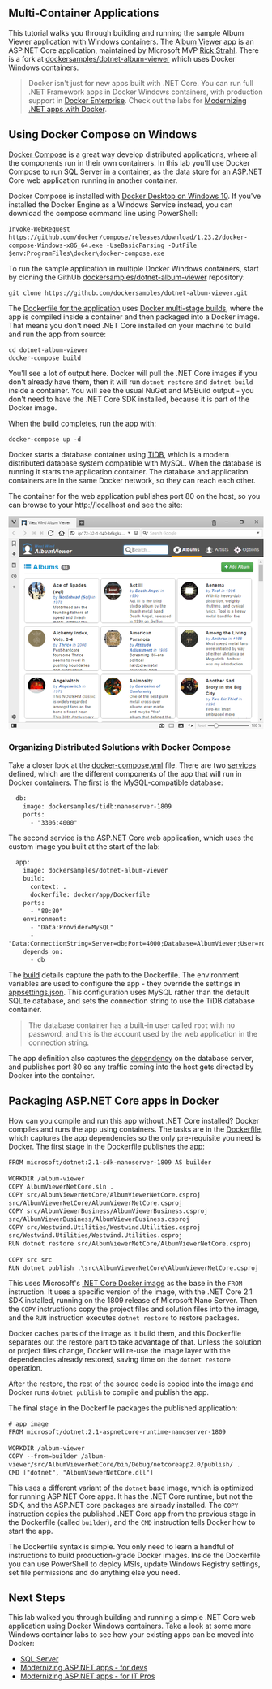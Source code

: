 ## Multi-Container Applications

This tutorial walks you through building and running the sample Album Viewer application with Windows containers. The [Album Viewer](https://github.com/RickStrahl/AlbumViewerVNext) app is an ASP.NET Core application, maintained by Microsoft MVP [Rick Strahl](https://weblog.west-wind.com). There is a fork at [dockersamples/dotnet-album-viewer](https://github.com/dockersamples/dotnet-album-viewer "link to forked version of Album Viewer") which uses Docker Windows containers.

> Docker isn't just for new apps built with .NET Core. You can run full .NET Framework apps in Docker Windows containers, with production support in [Docker Enterprise](https://www.docker.com/enterprise-edition). Check out the labs for [Modernizing .NET apps with Docker](https://github.com/docker/labs/tree/master/windows/modernize-traditional-apps).

## Using Docker Compose on Windows

[Docker Compose](https://docs.docker.com/compose/) is a great way develop distributed applications, where all the components run in their own containers. In this lab you'll use Docker Compose to run SQL Server in a container, as the data store for an ASP.NET Core web application running in another container.

Docker Compose is installed with [Docker Desktop on Windows 10](https://www.docker.com/docker-windows). If you've installed the Docker Engine as a Windows Service instead, you can download the compose command line using PowerShell:

```
Invoke-WebRequest https://github.com/docker/compose/releases/download/1.23.2/docker-compose-Windows-x86_64.exe -UseBasicParsing -OutFile $env:ProgramFiles\docker\docker-compose.exe
```

To run the sample application in multiple Docker Windows containers, start by cloning the GithUb [dockersamples/dotnet-album-viewer](https://github.com/dockersamples/dotnet-album-viewer/) repository:

```
git clone https://github.com/dockersamples/dotnet-album-viewer.git
```

The [Dockerfile for the application](https://github.com/dockersamples/dotnet-album-viewer/blob/master/docker/app/Dockerfile) uses [Docker multi-stage builds](https://docs.docker.com/engine/userguide/eng-image/multistage-build/), where the app is compiled inside a container and then packaged into a Docker image. That means you don't need .NET Core installed on your machine to build and run the app from source:

```
cd dotnet-album-viewer
docker-compose build
```

You'll see a lot of output here. Docker will pull the .NET Core images if you don't already have them, then it will run `dotnet restore` and `dotnet build` inside a container. You will see the usual NuGet and MSBuild output - you don't need to have the .NET Core SDK installed, because it is part of the Docker image.

When the build completes, run the app with:

```
docker-compose up -d
```

Docker starts a database container using [TiDB](https://github.com/pingcap/tidb), which is a modern distributed database system compatible with MySQL. When the database is running it starts the application container. The database and application containers are in the same Docker network, so they can reach each other.

The container for the web application publishes port 80 on the host, so you can browse to your http://localhost and see the site:

![ASP.NET Core Album Viewer app running in a Docker Windows container](images/dotnet-album-viewer.png)


### Organizing Distributed Solutions with Docker Compose

Take a closer look at the [docker-compose.yml](https://github.com/dockersamples/dotnet-album-viewer/blob/master/docker-compose.yml) file. There are two [services](https://docs.docker.com/compose/compose-file/#service-configuration-reference) defined, which are the different components of the app that will run in Docker containers. The first is the MySQL-compatible database:

```
  db:
    image: dockersamples/tidb:nanoserver-1809
    ports:
      - "3306:4000"
```

The second service is the ASP.NET Core web application, which uses the custom image you built at the start of the lab:

```
  app:
    image: dockersamples/dotnet-album-viewer
    build:
      context: .
      dockerfile: docker/app/Dockerfile
    ports:
      - "80:80"
    environment:
      - "Data:Provider=MySQL"
      - "Data:ConnectionString=Server=db;Port=4000;Database=AlbumViewer;User=root;SslMode=None"      
    depends_on:
      - db
```

The [build](https://docs.docker.com/compose/compose-file/#build) details capture the path to the Dockerfile. The environment variables are used to configure the app - they override the settings in [appsettings.json](https://github.com/dockersamples/dotnet-album-viewer/blob/master/src/AlbumViewerNetCore/appsettings.json). This configuration uses MySQL rather than the default SQLite database, and sets the connection string to use the TiDB database container.

> The database container has a built-in user called `root` with no password, and this is the account used by the web application in the connection string.

The app definition also captures the [dependency](https://docs.docker.com/compose/compose-file/#depends_on) on the database server, and publishes port 80 so any traffic coming into the host gets directed by Docker into the container.

## Packaging ASP.NET Core apps in Docker

How can you compile and run this app without .NET Core installed? Docker compiles and runs the app using containers. The tasks are in the [Dockerfile](https://github.com/dockersamples/dotnet-album-viewer/blob/master/docker/app/Dockerfile), which captures the app dependencies so the only pre-requisite you need is Docker. The first stage in the Dockerfile publishes the app:

```
FROM microsoft/dotnet:2.1-sdk-nanoserver-1809 AS builder

WORKDIR /album-viewer
COPY AlbumViewerNetCore.sln .
COPY src/AlbumViewerNetCore/AlbumViewerNetCore.csproj src/AlbumViewerNetCore/AlbumViewerNetCore.csproj
COPY src/AlbumViewerBusiness/AlbumViewerBusiness.csproj src/AlbumViewerBusiness/AlbumViewerBusiness.csproj
COPY src/Westwind.Utilities/Westwind.Utilities.csproj src/Westwind.Utilities/Westwind.Utilities.csproj
RUN dotnet restore src/AlbumViewerNetCore/AlbumViewerNetCore.csproj

COPY src src
RUN dotnet publish .\src\AlbumViewerNetCore\AlbumViewerNetCore.csproj
```

This uses Microsoft's [.NET Core Docker image](https://hub.docker.com/r/microsoft/dotnet) as the base in the `FROM` instruction. It uses a specific version of the image, with the .NET Core 2.1 SDK installed, running on the 1809 release of Microsoft Nano Server. Then the `COPY` instructions copy the project files and solution files into the image, and the `RUN` instruction executes `dotnet restore` to restore packages.

Docker caches parts of the image as it build them, and this Dockerfile separates out the restore part to take advantage of that. Unless the solution or project files change, Docker will re-use the image layer with the dependencies already restored, saving time on the `dotnet restore` operation.

After the restore, the rest of the source code is copied into the image and Docker runs `dotnet publish` to compile and publish the app.

The final stage in the Dockerfile packages the published application:

```
# app image
FROM microsoft/dotnet:2.1-aspnetcore-runtime-nanoserver-1809

WORKDIR /album-viewer
COPY --from=builder /album-viewer/src/AlbumViewerNetCore/bin/Debug/netcoreapp2.0/publish/ .
CMD ["dotnet", "AlbumViewerNetCore.dll"]
```

This uses a different variant of the `dotnet` base image, which is optimized for running ASP.NET Core apps. It has the .NET Core runtime, but not the SDK, and the ASP.NET core packages are already installed. The `COPY` instruction copies the published .NET Core app from the previous stage in the Dockerfile (called `builder`), and the `CMD` instruction tells Docker how to start the app.

The Dockerfile syntax is simple. You only need to learn a handful of instructions to build production-grade Docker images. Inside the Dockerfile you can use PowerShell to deploy MSIs, update Windows Registry settings, set file permissions and do anything else you need.

## Next Steps

This lab walked you through building and running a simple .NET Core web application using Docker Windows containers. Take a look at some more Windows container labs to see how your existing apps can be moved into Docker:

* [SQL Server](https://github.com/docker/labs/blob/master/windows/sql-server/README.md)
* [Modernizing ASP.NET apps - for devs](https://github.com/docker/labs/tree/master/windows/modernize-traditional-apps/modernize-aspnet)
* [Modernizing ASP.NET apps - for IT Pros](https://github.com/docker/labs/tree/master/windows/modernize-traditional-apps/modernize-aspnet-ops)
